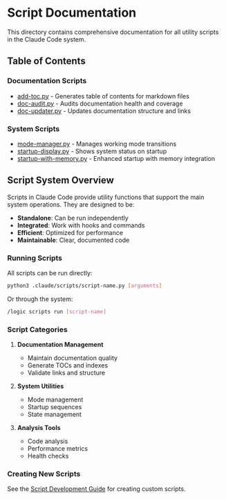 # Script Documentation

This directory contains comprehensive documentation for all utility scripts in the Claude Code system.

## Table of Contents

### Documentation Scripts
- [add-toc.py](./add-toc.md) - Generates table of contents for markdown files
- [doc-audit.py](./doc-audit.md) - Audits documentation health and coverage
- [doc-updater.py](./doc-updater.md) - Updates documentation structure and links

### System Scripts
- [mode-manager.py](./mode-manager.md) - Manages working mode transitions
- [startup-display.py](./startup-display.md) - Shows system status on startup
- [startup-with-memory.py](./startup-with-memory.md) - Enhanced startup with memory integration

## Script System Overview

Scripts in Claude Code provide utility functions that support the main system operations. They are designed to be:

- **Standalone**: Can be run independently
- **Integrated**: Work with hooks and commands
- **Efficient**: Optimized for performance
- **Maintainable**: Clear, documented code

### Running Scripts

All scripts can be run directly:

```bash
python3 .claude/scripts/script-name.py [arguments]
```

Or through the system:
```bash
/logic scripts run [script-name]
```

### Script Categories

1. **Documentation Management**
   - Maintain documentation quality
   - Generate TOCs and indexes
   - Validate links and structure

2. **System Utilities**
   - Mode management
   - Startup sequences
   - State management

3. **Analysis Tools**
   - Code analysis
   - Performance metrics
   - Health checks

### Creating New Scripts

See the [Script Development Guide](./script-development-guide.md) for creating custom scripts.